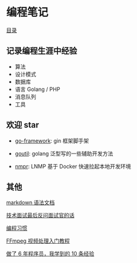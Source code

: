 # 编程笔记

[目录](SUMMARY.md)

## 记录编程生涯中经验

- 算法
- 设计模式
- 数据库
- 语言 Golang / PHP
- 消息队列
- 工具

## 欢迎 star

- [go-framework](https://github.com/zhan3333/go-framework): gin 框架脚手架

- [goutil](https://github.com/zhan3333/goutil): golang 泛型写的一些辅助开发方法

- [nmpr](https://github.com/zhan3333/nmpr): LNMP 基于 Docker 快速拉起本地开发环境

## 其他

[markdown 语法文档](https://markdown.com.cn/basic-syntax/links.html)

[技术面试最后反问面试官的话](https://github.com/yifeikong/reverse-interview-zh)

[编程习惯](http://daily.zhihu.com/story/9744766)

[FFmpeg 视频处理入门教程](https://www.ruanyifeng.com/blog/2020/01/ffmpeg.html)

[做了 6 年程序员，我学到的 10 条经验](https://lutaonan.com/blog/things-i-learnt-after-6-years-as-software-engineer/)